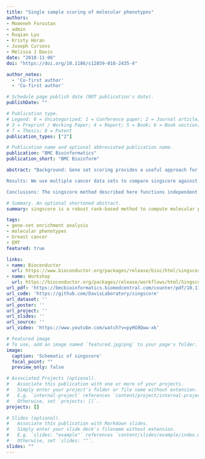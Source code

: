 ```yaml
---
title: "Single sample scoring of molecular phenotypes"
authors:
- Momeneh Foroutan
- admin
- Ruqian Lyu
- Kristy Horan
- Joseph Cursons
- Melissa J Davis
date: "2018-11-06"
doi: "https://doi.org/10.1186/s12859-018-2435-4"

author_notes:
  - 'Co-first author'
  - 'Co-first author'

# Schedule page publish date (NOT publication's date).
publishDate: ""

# Publication type.
# Legend: 0 = Uncategorized; 1 = Conference paper; 2 = Journal article;
# 3 = Preprint / Working Paper; 4 = Report; 5 = Book; 6 = Book section;
# 7 = Thesis; 8 = Patent
publication_types: ["2"]

# Publication name and optional abbreviated publication name.
publication: "BMC Bioinformatics"
publication_short: "BMC Bioinform"

abstract: "Background: Gene set scoring provides a useful approach for quantifying concordance between sample transcriptomes and selected molecular signatures. Most methods use information from all samples to score an individual sample, leading to unstable scores in small data sets and introducing biases from sample composition (e.g. varying numbers of samples for different cancer subtypes). To address these issues, we have developed a truly single sample scoring method, and associated R/Bioconductor package singscore (https://bioconductor.org/packages/singscore).

Results: We use multiple cancer data sets to compare singscore against widely-used methods, including GSVA, z-score, PLAGE, and ssGSEA. Our approach does not depend upon background samples and scores are thus stable regardless of the composition and number of samples being scored. In contrast, scores obtained by GSVA, z-score, PLAGE and ssGSEA can be unstable when less data are available (NS<25). The singscore method performs as well as the best performing methods in terms of power, recall, false positive rate and computational time, and provides consistently high and balanced performance across all these criteria. To enhance the impact and utility of our method, we have also included a set of functions implementing visual analysis and diagnostics to support the exploration of molecular phenotypes in single samples and across populations of data.

Conclusions: The singscore method described here functions independent of sample composition in gene expression data and thus it provides stable scores, which are particularly useful for small data sets or data integration. Singscore performs well across all performance criteria, and includes a suite of powerful visualization functions to assist in the interpretation of results. This method performs as well as or better than other scoring approaches in terms of its power to distinguish samples with distinct biology and its ability to call true differential gene sets between two conditions. These scores can be used for dimensional reduction of transcriptomic data and the phenotypic landscapes obtained by scoring samples against multiple molecular signatures may provide insights for sample stratification."

# Summary. An optional shortened abstract.
summary: singscore is a robust rank-based method to compute molecular phenotypes scores for individual samples such as those originating from an individual patient in the clinic

tags:
- gene-set enrichment analysis
- molecular phenotypes
- breast cancer
- EMT
featured: true

links:
- name: Bioconductor
  url: https://www.bioconductor.org/packages/release/bioc/html/singscore.html
- name: Workshop
  url: https://bioconductor.org/packages/release/workflows/html/SingscoreAMLMutations.html
url_pdf: 'https://bmcbioinformatics.biomedcentral.com/counter/pdf/10.1186/s12859-018-2435-4.pdf'
url_code: 'https://github.com/DavisLaboratory/singscore'
url_dataset: ''
url_poster: ''
url_project: ''
url_slides: ''
url_source: ''
url_video: 'https://www.youtube.com/watch?v=pyHG9Qww-xk'

# Featured image
# To use, add an image named `featured.jpg/png` to your page's folder. 
image:
  caption: 'Schematic of singscore'
  focal_point: ""
  preview_only: false

# Associated Projects (optional).
#   Associate this publication with one or more of your projects.
#   Simply enter your project's folder or file name without extension.
#   E.g. `internal-project` references `content/project/internal-project/index.md`.
#   Otherwise, set `projects: []`.
projects: []

# Slides (optional).
#   Associate this publication with Markdown slides.
#   Simply enter your slide deck's filename without extension.
#   E.g. `slides: "example"` references `content/slides/example/index.md`.
#   Otherwise, set `slides: ""`.
slides: ""
---
```

